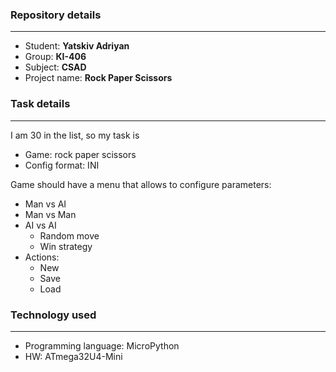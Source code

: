 ### Repository details
---
* Student: **Yatskiv Adriyan**
* Group: **КІ-406**
* Subject: **CSAD**
* Project name: **Rock Paper Scissors**

### Task details
---
I am 30 in the list, so my task is
* Game: rock paper scissors
* Config format: INI

Game should have a menu that allows to configure parameters:
* Man vs AI
* Man vs Man
* AI vs AI
  - Random move
  - Win strategy
* Actions:
  - New
  - Save
  - Load
### Technology used
---
* Programming language: MicroPython 
* HW: ATmega32U4-Mini
